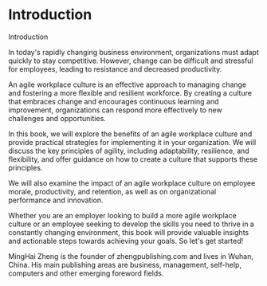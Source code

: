 # Introduction

Introduction

In today's rapidly changing business environment, organizations must adapt quickly to stay competitive. However, change can be difficult and stressful for employees, leading to resistance and decreased productivity.

An agile workplace culture is an effective approach to managing change and fostering a more flexible and resilient workforce. By creating a culture that embraces change and encourages continuous learning and improvement, organizations can respond more effectively to new challenges and opportunities.

In this book, we will explore the benefits of an agile workplace culture and provide practical strategies for implementing it in your organization. We will discuss the key principles of agility, including adaptability, resilience, and flexibility, and offer guidance on how to create a culture that supports these principles.

We will also examine the impact of an agile workplace culture on employee morale, productivity, and retention, as well as on organizational performance and innovation.

Whether you are an employer looking to build a more agile workplace culture or an employee seeking to develop the skills you need to thrive in a constantly changing environment, this book will provide valuable insights and actionable steps towards achieving your goals. So let's get started!


MingHai Zheng is the founder of zhengpublishing.com and lives in Wuhan, China. His main publishing areas are business, management, self-help, computers and other emerging foreword fields.
